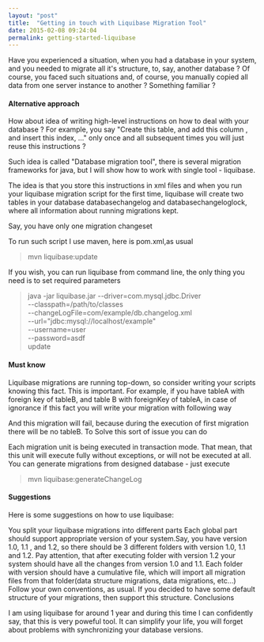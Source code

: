 ```yaml
---
layout: "post"
title:  "Getting in touch with Liquibase Migration Tool"
date: 2015-02-08 09:24:04
permalink: getting-started-liquibase
---
```



Have you experienced a situation, when you had a database in your system, and you needed to migrate all it's structure, to, say, another database ? Of course, you faced such situations and, of course, you manually copied all data from one server instance to another ? Something familiar ?

#### Alternative approach

How about idea of writing high-level instructions on how to deal with your database ? For example, you say "Create this table, and add this column , and insert this index, ..." only once and all subsequent times you will just reuse this instructions ?

Such idea is called "Database migration tool", there is several migration frameworks for java, but I will show how to work with single tool - liquibase.

The idea is that you store this instructions in xml files and when you run your liquibase migration script for the first time, liquibase will create two tables in your database  databasechangelog and databasechangeloglock, where all information about running migrations kept.

Say, you have only one migration changeset

<script src="https://gist.github.com/johnyUA/a88227a4917741539e23.js"></script>

To run such script I use maven, here is pom.xml,as usual

<script src="https://gist.github.com/johnyUA/22da0b907b1ca7dca765.js"></script>

> mvn liquibase:update

If you wish, you can run liquibase from command line, the only thing you need is to set required parameters

> java -jar liquibase.jar --driver=com.mysql.jdbc.Driver \
     --classpath=/path/to/classes \
     --changeLogFile=com/example/db.changelog.xml \
     --url="jdbc:mysql://localhost/example" \
     --username=user \
     --password=asdf \
     update
     
#### Must know

Liquibase migrations are running top-down, so consider writing your scripts  knowing this fact. This is important. For example, if you have tableA with foreign key of tableB, and table B with foreignKey of tableA, in case of ignorance if this fact you will write your migration with following way

<script src="https://gist.github.com/johnyUA/d3fca83fbe8c35efb11d.js"></script>

And this migration will fail, because during the execution of first migration there will be no tableB.
To Solve this sort of issue you can do

<script src="https://gist.github.com/johnyUA/52a88ca4c33ab2066830.js"></script>

Each migration unit is being executed in transaction mode. That mean, that this unit will execute fully without exceptions, or will not be executed at all.
You can generate migrations from designed database - just execute

> mvn liquibase:generateChangeLog

#### Suggestions

Here is some suggestions on how to use liquibase:

You split your liquibase migrations into different parts
Each global part should support appropriate version of your system.Say, you have version 1.0, 1.1 , and 1.2, so there should be 3 different folders with version 1.0, 1.1 and 1.2. Pay attention, that after executing folder with version 1.2 your system should have all the changes from version 1.0 and 1.1.
Each folder with version should have a cumulative file, which will import all migration files from that folder(data structure migrations, data migrations, etc...)
Follow your own conventions, as usual. If you decided to have some default structure of your migrations, then support this structure.
Conclusions

I am using liquibase for around 1 year and during this time I can confidently say, that this is very poweful tool. It can simplify your life, you will forget about problems with synchronizing your database versions.